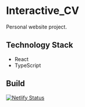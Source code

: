 # Interactive_CV

Personal website project.

## Technology Stack
* React
* TypeScript

## Build
[![Netlify Status](https://api.netlify.com/api/v1/badges/8dfca6dc-1000-4414-86f7-7349eb070b22/deploy-status)](https://app.netlify.com/sites/piotr-kajka/deploys)

